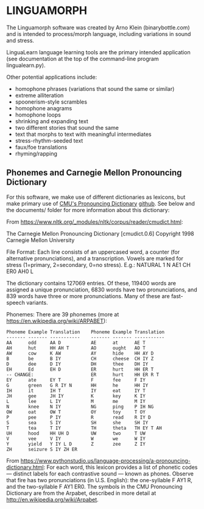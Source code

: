 # LINGUAMORPH

The Linguamorph software was created by Arno Klein (binarybottle.com) 
and is intended to process/morph language, including variations in sound and stress.

LinguaLearn language learning tools are the primary intended application
(see documentation at the top of the command-line program lingualearn.py).

Other potential applications include:

  - homophone phrases (variations that sound the same or similar)
  - extreme alliteration
  - spoonerism-style scrambles
  - homophone anagrams
  - homophone loops
  - shrinking and expanding text
  - two different stories that sound the same
  - text that morphs to text with meaningful intermediates
  - stress-rhythm-seeded text
  - faux/foe translations
  - rhyming/rapping


## Phonemes and Carnegie Mellon Pronouncing Dictionary

For this software, we make use of different dictionaries as lexicons, but make primary use of [CMU's Pronouncing Dictionary](http://www.speech.cs.cmu.edu/cgi-bin/cmudict) [github](https://github.com/cmusphinx/cmudict/tree/4c6a365cea2c34340ffc218d5af7a38920fa7e37]). See below and the documents/ folder for more information about this dictionary:

From https://www.nltk.org/_modules/nltk/corpus/reader/cmudict.html:

The Carnegie Mellon Pronouncing Dictionary [cmudict.0.6]
Copyright 1998 Carnegie Mellon University

File Format: Each line consists of an uppercased word, a counter
(for alternative pronunciations), and a transcription.  Vowels are
marked for stress (1=primary, 2=secondary, 0=no stress).  E.g.:
NATURAL 1 N AE1 CH ER0 AH0 L

The dictionary contains 127069 entries.  Of these, 119400 words are assigned
a unique pronunciation, 6830 words have two pronunciations, and 839 words have
three or more pronunciations.  Many of these are fast-speech variants.

Phonemes: There are 39 phonemes (more at https://en.wikipedia.org/wiki/ARPABET):

    Phoneme Example Translation    Phoneme Example Translation
    ------- ------- -----------    ------- ------- -----------
    AA      odd     AA D           AE      at      AE T
    AH      hut     HH AH T        AO      ought   AO T
    AW      cow     K AW           AY      hide    HH AY D
    B       be      B IY           CH      cheese  CH IY Z
    D       dee     D IY           DH      thee    DH IY
    EH      Ed      EH D           ER      hurt    HH ER T  
    -- CHANGE:                     ER      hurt    HH ER R T
    EY      ate     EY T           F       fee     F IY
    G       green   G R IY N       HH      he      HH IY
    IH      it      IH T           IY      eat     IY T
    JH      gee     JH IY          K       key     K IY
    L       lee     L IY           M       me      M IY
    N       knee    N IY           NG      ping    P IH NG
    OW      oat     OW T           OY      toy     T OY
    P       pee     P IY           R       read    R IY D
    S       sea     S IY           SH      she     SH IY
    T       tea     T IY           TH      theta   TH EY T AH
    UH      hood    HH UH D        UW      two     T UW
    V       vee     V IY           W       we      W IY
    Y       yield   Y IY L D       Z       zee     Z IY
    ZH      seizure S IY ZH ER
    
From https://www.pythonstudio.us/language-processing/a-pronouncing-dictionary.html:
For each word, this lexicon provides a list of phonetic codes — distinct labels for each contrastive sound — known as phones. Observe that fire has two pronunciations (in U.S. English): the one-syllable F AY1 R, and the two-syllable F AY1 ER0. The symbols in the CMU Pronouncing Dictionary are from the Arpabet, described in more detail at http://en.wikipedia.org/wiki/Arpabet.